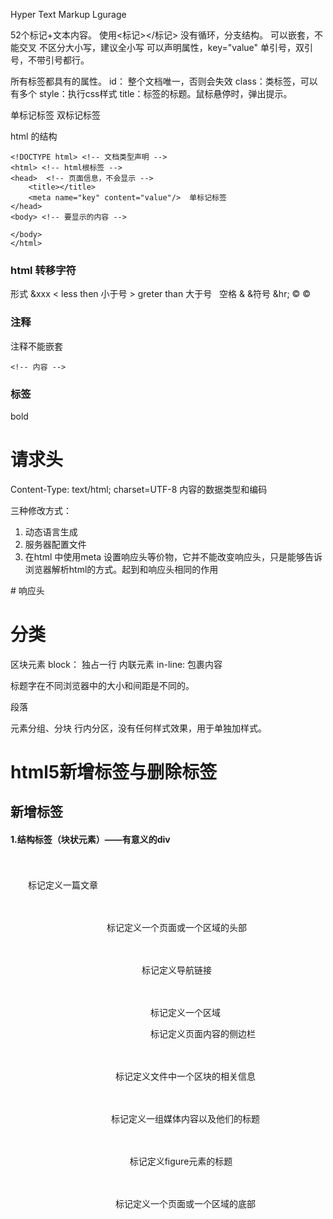 Hyper Text Markup Lgurage

52个标记+文本内容。
使用<标记></标记>
没有循环，分支结构。
可以嵌套，不能交叉
不区分大小写，建议全小写
可以声明属性，key="value" 单引号，双引号，不带引号都行。

所有标签都具有的属性。
id： 整个文档唯一，否则会失效
class：类标签，可以有多个
style：执行css样式
title：标签的标题。鼠标悬停时，弹出提示。

单标记标签
双标记标签


html 的结构
```
<!DOCTYPE html> <!-- 文档类型声明 -->
<html> <!-- html根标签 -->
<head>  <!-- 页面信息，不会显示 -->
	<title></title>
	<meta name="key" content="value"/>  单标记标签
</head>
<body> <!-- 要显示的内容 -->

</body>
</html>
```
### html 转移字符
形式 &xxx
&lt; less then 小于号
&gt; greter than 大于号
&nbsp; 空格
&amp; &符号 
&hr; 
&copy; ©️

### 注释
注释不能嵌套
```
<!-- 内容 -->
```

### 标签

<b></b> bold
<strong></strong> 


# 请求头
Content-Type: text/html; charset=UTF-8 内容的数据类型和编码

三种修改方式：
1. 动态语言生成
2. 服务器配置文件
3. 在html 中使用meta 设置响应头等价物，它并不能改变响应头，只是能够告诉浏览器解析html的方式。起到和响应头相同的作用
<meta http-equiv="Content-Type" content="text/html; charset=UTF-8">
# 响应头



# 分类
区块元素 block： 独占一行
内联元素 in-line: 包裹内容

<hx> 标题字在不同浏览器中的大小和间距是不同的。
<p> 段落

<div></div> 元素分组、分块
<span></span> 行内分区，没有任何样式效果，用于单独加样式。

# html5新增标签与删除标签
## 新增标签

#### 1.结构标签（块状元素）——有意义的div

 

　　　　<article>     　　标记定义一篇文章

　　　　<header>    　　标记定义一个页面或一个区域的头部

　　　　<nav>         　　标记定义导航链接

　　　　<section>　　　　标记定义一个区域

　　　　<aisde>　　　　标记定义页面内容的侧边栏

　　　　<hgroup>　　　　标记定义文件中一个区块的相关信息

　　　　<figure>　　　　标记定义一组媒体内容以及他们的标题

　　　　<figcaption>　　　标记定义figure元素的标题

　　　　<footer> 　　　　标记定义一个页面或一个区域的底部

　　　　<dialog>　　　　标记定义一个对话框（会话框）类似微信

 
#### 2.多媒体标签

 

　　　　<video>     　　标记定义一个视屏

　　　　<audio>     　　标记定义音频内容

　　　　<source>    　　标记定义媒体资源

　　　　<canvas>    　　标记定义图片

　　　　<embed>    　　标记定义外部的可交互的内容或插件，比如flash
　　标签的意义：多媒体标签的出现意味着多媒体的发展以及支持不适用插件的情况下即可操作媒体文件，极大提升了用户体验。

 
#### 3.Web应用标签

 
　　　　状态标签

　　　　<meter>    　　　　  实时状态显示：气压、气温。

　　　　<progress>  　　　　 任务过程：安装、 加载。
　　　　列表标签

　　　　<datalist>  　　　　   为input标记定义一个下拉列表，配合option F 、O

　　　　<details>   　　　　   标记定义一个元素的详细内容，配合summary　　C
　　　　Menu

　　　　<menu>      　　　　  命令列表（目前所有的主流浏览器都不支持）

　　　　<menuitem>  　　　　menu命令列表的标签（只有FireFox9.0+支持）

　　　　<command> 　　　　  menu标记定义一个命令按钮（只有IE9支持）

 
#### 4.其他标签

 
　　　　注释标签

　　　　<ruby>   标记定义注释或音标

　　　　<rp>      告诉那些不支持ruby的元素的浏览器如何去显示

　　　　<et>      标记定义对rubyd 注释内容文本
　　　　其他标签

　　　　<mark> 标记定义有标记的文本（黄色选中状态）

　　　　<output> 标记定义一些输出类型，计算表单结果配合oninput事件

　　　　<keygen> 标记定义表单里生成的键值（加密信息传送）

　　　　<time>    标记定义一个日期/时间，目前所有主流的浏览器都不支持
## 删除标签
#### 纯表现的元素

besefont、 big、center、 font、s、strike、tt、u

#### 对可用性产生负面影响的元素

frame、frameset、noframes

#### 产生混肴的元素

　　　　acronym、 applet、 isindex、dir

## 重定义标签
显示不变，只是表达的含义进行了重新定义的标签

　　　　<b> 代表内联文本，通常是粗体，没用传递表示重要的意思

　　　　<i > 代表内联文本，通常是斜体，没有传递表达重要的意思

　　　　<dd> 可以同detailsy与figure一同使用，定义包含文本，dialog亦可使用

　　　　<dt>  可以同details与figrue一同使用，汇总细节，dialog也可用

　　　　<hr> 表示主题结束，而不是水平线，虽然显示相同

　　　　<menu> 重新定义用户界面的菜单，配合commond或者menuitem使用

　　　　<small>  表示小字体，例如打印注释或则法律条款

　　　　<strong> 表示重要性而不是强调符号



&lt;hr /&gt; horizontal ruler 横线

&lt;br /&gt; blank row 空行

hr 后面的 / 就是xhtml规定的结束标注，根本不是没有结束标志，因为html中的hr是一个空标签，在xhtml中要求空标签必须结束，所有就在前面加一个/, 其实&lt;hr/&gt;也是可以的，但是为了应对所有浏览器的兼容性，最好在“/” 前面加上一个空格.以上。

&lt;address&gt;  （比如电子邮件地址）、签名或者文档的作者身份

&lt;code&gt; 代码 在文章中一般如果要插入多行代码时不能使用&lt;code&gt;标签了。如果是多行代码，可以使用&lt;pre&gt;标签。作用是 防止浏览器误认为是要执行代码，而没显示代码。加了标签浏览器就不会执行了，而是像文本一样显示出来

`<pre>`标签不只是为显示计算机的源代码时用的，在你需要在网页中预显示格式时都可以使用它，只是`<pre>`标签的一个常见应用就是用来展示计算机的源代码。

#### 列表
```
<ul>
    <li>我的第一个列表信息</li>
    <li>我的第二个列表信息</li>
</ul>
```

li 在英文里代表 List，列表中的一项。

ol 在英文里代表 ordered list

ul 在英文里代表 unordered list

ol有序列表；ul无序列表；li列表项目

&lt;div&gt; 在网页制作过程过中，可以把一些独立的逻辑部分划分出来，放在一个`<div>`标签中，这个&lt;div&gt;标签的作用就相当于一个容器。

1.div和span，2个都是用来划分区间但是没有实际语义的标签,差别就在于div是块级元素,不会其他元素在同一行;span是内联元素~可以与其他元素位于同一行~

用`id`属性来为`<div>`提供唯一的名称，这个就像我们每个人都有一个身份证号，这个身份证号是唯一标识我们的身份的，也是必须唯一的。

创建表格的四个元素：

table、tbody、tr、th、td

```
<table>
    <caption>标题文本</caption>
    <body>
    <tr>
        <td>…</td>
        <td>…</td>
        </tr>…</table>
    <tr>
    <body>

</table>
```

摘要的内容是不会在浏览器中显示出来的。它的作用是增加表格的可读性\(语义化\)，使搜索引擎更好的读懂表格内容，还可以使屏幕阅读器更好的帮助特殊用户读取表格内容。

1、&lt;table summary="表格简介文本"&gt;…&lt;/table&gt;：整个表格以`<table>`标记开始、`</table>`标记结束。

2、&lt;tbody&gt;…&lt;/tbody&gt;：如果不加&lt;thead&gt;&lt;tbody&gt;&lt;tfooter&gt; , table表格加载完后才显示。加上这些表格结构， tbody包含行的内容下载完优先显示，不必等待表格结束后在显示，同时如果表格很长，用tbody分段，可以一部分一部分地显示。（通俗理解table 可以按结构一块块的显示，不在等整个表格加载完后显示。\)

\( tbody 防止那种因网速慢加载一点显示一点的情况，

如果把网页比作一个女士

加载样式的过程是化妆过程

那么tbody就相当于屏蔽了化妆的过程直到

女士化好妆在真正出来见人\)

3、&lt;tr&gt;…&lt;/tr&gt;：表格的一行，所以有几对tr 表格就有几行。

4、&lt;td&gt;…&lt;/td&gt;：表格的一个单元格，一行中包含几对`<td>...</td>`，说明一行中就有几列。

5、&lt;th&gt;…&lt;/th&gt;：表格的头部的一个单元格，**表格表头。**

6、表格中列的个数，取决于一行中数据单元格的个数。

1、table表格在没有添加css样式之前，在浏览器中显示是没有表格线的

2、表头，也就是th标签中的文本默认为**粗体**并且**居中**显示

```
<a  href="目标网址"  title="鼠标滑过显示的文本" arget="_blank">链接显示的文本</a>
```

title属性的作用，鼠标滑过链接文字时会显示这个属性的文本内容。这个属性在实际网页开发中作用很大，主要方便搜索引擎了解链接地址的内容（语义化更友好），如右侧案例代码（8-12行）。

href：Hypertext Reference的缩写。意思是超文本引用

标签在默认情况下，链接的网页是在当前浏览器窗口中打开，有时我们需要在新的浏览器窗口中打开。t**arget="\_blank"**

\_blank -- 在新窗口中打开链接

\_parent -- 在父窗体中打开链接

\_self -- 在当前窗体打开链接,此为默认值

\_top -- 在当前窗体打开链接，并替换当前的整个窗体\(框架页\)

一个对应的框架页的名称 -- 在对应框架页中打开

**注意：**还有一个有趣的现象不知道小伙伴们发现了没有，只要为文本加入a标签后，文字的颜色就会自动变为蓝色（被点击过的文本颜色为紫色），颜色很难看吧，不过没有关系后面我们学习了css样子就可以设置过来（a{color:\#000}\),后面会详细讲解。

`<a>`标签还有一个作用是可以链接Email地址，使用mailto能让访问者便捷向网站管理者发送电子邮件。我们还可以利用`mailto`做许多其它事情。下面一一进行讲解，请看详细图示：

Mailto后为收件人地址，cc后为抄送地址，bcc后为密件抄送地址，subject后为邮件的主题，body后为邮件的内容，如果Mailto后面同时有多个参数的话，第一个参数必须以“?”开头，后面的每一个都以“&”开头。下面是一个完整的实例:Mailto:aaa@xxx.com?cc=bbb@yyy.com&bcc=ccc@zzz.com&subject=主题&body=邮件内容

引号只有一对，代码中间不能留空

&lt;form  method="post" action="save.php"&gt;

```
账户: &lt;input type="text" name="myName"/&gt;    &lt;br&gt;

密码: &lt;input type="password" name="pass"/&gt;&lt;br&gt;

账户:  &lt;input  type="text"  name="myName" placeholder='请输入账号'/&gt;&lt;br&gt;

账户: &lt;input  type="text"  name="myName" value='请输入账号'/&gt;
```

&lt;/form&gt;

value="xxx" 应该有的比较少了吧？感觉 placeholder="xxx" 的体验更好一些。

hidden 定义隐藏输入字段

image 定义图像作为提交按钮

number 定义带有 spinner 控件的数字字段

password 定义密码字段。字段中的字符会被遮蔽

radio 定义单选按钮

range 定义带有 slider 控件的数字字段

reset 定义重置按钮。重置按钮会将所有表单字段重置为初始值

search 定义用于搜索的文本字段

submit 定义提交按钮。提交按钮向服务器发送数据

text 默认。定义单行输入字段，用户可在其中输入文本。默认是 20 个字符

url 定义用于 URL 的文本字段

```
<textarearows="行数"cols="列数">文本</textarea>
```

当用户需要在表单中输入大段文字时，需要用到文本输入域。标签的语义一定要根据单词来记忆，这样才会扎实透彻，

&lt;pre&gt;preformattde：预定义格式\(文本\)的意思，这里的&lt;textarea&gt;是多行文本区域的意思，根据意思就知道不同了，而且

&lt;textarea&gt;中的默认字样，用户可以自行更改的，&lt;pre&gt;中的内容，用户只能看不能动！要是根据他的解释来，那么所有的input标签基本都是一样的，因为大多数都可以设置value="默认显示"的。

在使用表单设计调查表时，为了减少用户的操作，使用选择框是一个好主意，html中有两种选择框，即

**单选框**和**复选框**，两者的区别是**单选框**中的选项用户只能选择一项，而**复选框**中用户可以任意选择多项，甚至全选。请看下面的例子:

```
<input   type="radio/checkbox"   value="值"    name="名称"   checked="checked"/>
```

name 相同为同一组。

当**type="radio"**时，控件为**单选框，**当**type="checkbox"**时，控件为**复选框**

下拉菜单

&lt;label&gt;爱好:&lt;/label&gt;

```
&lt;select&gt;

  &lt;option value="看书"&gt;看书&lt;/option&gt;

  &lt;option value="旅游" selected="selected"&gt;旅游&lt;/option&gt;

  &lt;option value="运动"&gt;运动&lt;/option&gt;

  &lt;option value="购物"&gt;购物&lt;/option&gt;

&lt;/select&gt;
```

下拉列表也可以进行多选操作，在&lt;select&gt;标签中设置`multiple="multiple"`属性，就可以实现多选功能，在 windows 操作系统下，进行多选时按下`Ctrl`键同时进行`单击`（在 Mac下使用Command+单击），可以选择多个选项。如下代码：

label标签不会向用户呈现任何特殊效果，它的作用是为鼠标用户改进了可用性。如果你在 label 标签内点击文本，就会触发此控件。就是说，当用户单击选中该label标签时，浏览器就会自动将焦点转到和标签相关的表单控件上（就自动选中和该label标签相关连的表单控件上）。

&lt;label for="male"&gt;男&lt;/label&gt;

&lt;input type="radio" name="gender" id="male" /&gt;

不加label的话鼠标一定要点击小圆点才能激活条目,加了label可以直接点击对应的文字来激活条目

